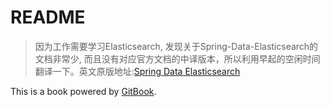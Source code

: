 # README

>因为工作需要学习Elasticsearch, 发现关于Spring-Data-Elasticsearch的文档非常少, 而且没有对应官方文档的中译版本，所以利用早起的空闲时间翻译一下。英文原版地址:[Spring Data Elasticsearch](http://docs.spring.io/spring-data/elasticsearch/docs/current/reference/html)


This is a book powered by [GitBook](https://github.com/GitbookIO/gitbook).

